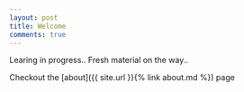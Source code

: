 ```yaml
---
layout: post
title: Welcome
comments: true
---
```


Learing in progress.. Fresh material on the way..

Checkout the [about]({{ site.url }}{% link about.md %}) page